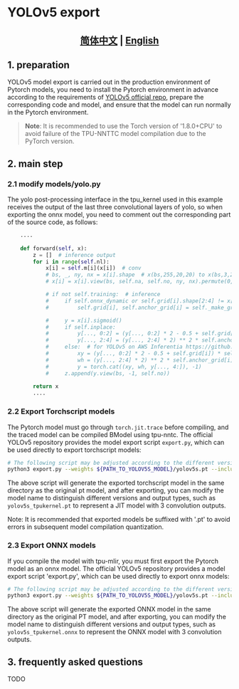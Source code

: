 # YOLOv5 export
<div align="center">

## [简体中文](./YOLOv5_tpukernel_Export_Guide.md) | [English](./YOLOv5_tpukernel_Export_Guide_EN.md)
</div>

## 1. preparation
YOLOv5 model export is carried out in the production environment of Pytorch models, you need to install the Pytorch environment in advance according to the requirements of [YOLOv5 official repo](https://github.com/ultralytics/yolov5), prepare the corresponding code and model, and ensure that the model can run normally in the Pytorch environment.
> **Note**: 
It is recommended to use the Torch version of '1.8.0+CPU' to avoid failure of the TPU-NNTTC model compilation due to the PyTorch version.

## 2. main step
### 2.1 modify models/yolo.py

The yolo post-processing interface in the tpu_kernel used in this example receives the output of the last three convolutional layers of yolo, so when exporting the onnx model, you need to comment out the corresponding part of the source code, as follows:

```python
    ....
    
    def forward(self, x):
        z = []  # inference output
        for i in range(self.nl):
            x[i] = self.m[i](x[i])  # conv
            # bs, _, ny, nx = x[i].shape  # x(bs,255,20,20) to x(bs,3,20,20,85)
            # x[i] = x[i].view(bs, self.na, self.no, ny, nx).permute(0, 1, 3, 4, 2).contiguous()

            # if not self.training:  # inference
            #     if self.onnx_dynamic or self.grid[i].shape[2:4] != x[i].shape[2:4]:
            #         self.grid[i], self.anchor_grid[i] = self._make_grid(nx, ny, i)

            #     y = x[i].sigmoid()
            #     if self.inplace:
            #         y[..., 0:2] = (y[..., 0:2] * 2 - 0.5 + self.grid[i]) * self.stride[i]  # xy
            #         y[..., 2:4] = (y[..., 2:4] * 2) ** 2 * self.anchor_grid[i]  # wh
            #     else:  # for YOLOv5 on AWS Inferentia https://github.com/ultralytics/yolov5/pull/2953
            #         xy = (y[..., 0:2] * 2 - 0.5 + self.grid[i]) * self.stride[i]  # xy
            #         wh = (y[..., 2:4] * 2) ** 2 * self.anchor_grid[i]  # wh
            #         y = torch.cat((xy, wh, y[..., 4:]), -1)
            #     z.append(y.view(bs, -1, self.no))
                
        return x
        ....
```

### 2.2 Export Torchscript models
The Pytorch model must go through `torch.jit.trace` before compiling, and the traced model can be compiled BModel using tpu-nntc. The official YOLOv5 repository provides the model export script `export.py`, which can be used directly to export torchscript models:

```bash
# The following script may be adjusted according to the different version of YOLOv5, please refer to the official repository description
python3 export.py --weights ${PATH_TO_YOLOV5S_MODEL}/yolov5s.pt --include torchscript
```

The above script will generate the exported torchscript model in the same directory as the original pt model, and after exporting, you can modify the model name to distinguish different versions and output types, such as `yolov5s_tpukernel.pt` to represent a JIT model with 3 convolution outputs.

Note: It is recommended that exported models be suffixed with '.pt' to avoid errors in subsequent model compilation quantization.

### 2.3 Export ONNX models
If you compile the model with tpu-mlir, you must first export the Pytorch model as an onnx model. The official YOLOv5 repository provides a model export script 'export.py', which can be used directly to export onnx models:

```bash
# The following script may be adjusted according to the different version of YOLOv5, please refer to the official repository description
python3 export.py --weights ${PATH_TO_YOLOV5S_MODEL}/yolov5s.pt --include onnx --dynamic
```

The above script will generate the exported ONNX model in the same directory as the original PT model, and after exporting, you can modify the model name to distinguish different versions and output types, such as `yolov5s_tpukernel.onnx` to represent the ONNX model with 3 convolution outputs.

## 3. frequently asked questions
TODO
